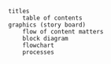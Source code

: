     titles
        table of contents
    graphics (story board)
        flow of content matters
        block diagram
        flowchart
        processes

